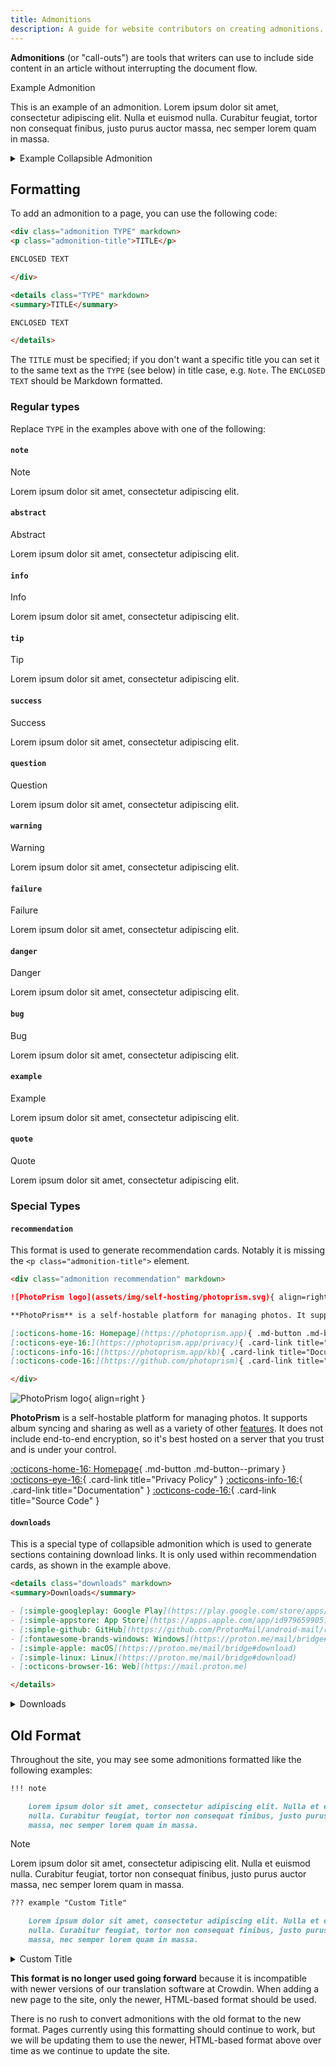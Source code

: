 ```yaml
---
title: Admonitions
description: A guide for website contributors on creating admonitions.
---
```


**Admonitions** (or "call-outs") are tools that writers can use to include side content in an article without interrupting the document flow.

<div class="admonition example" markdown>
<p class="admonition-title">Example Admonition</p>

This is an example of an admonition. Lorem ipsum dolor sit amet, consectetur adipiscing elit. Nulla et euismod nulla. Curabitur feugiat, tortor non consequat finibus, justo purus auctor massa, nec semper lorem quam in massa.

</div>

<details class="example" markdown>
<summary>Example Collapsible Admonition</summary>

This is an example of a collapsible admonition. Lorem ipsum dolor sit amet, consectetur adipiscing elit. Nulla et euismod nulla. Curabitur feugiat, tortor non consequat finibus, justo purus auctor massa, nec semper lorem quam in massa.

</details>

## Formatting

To add an admonition to a page, you can use the following code:

```markdown title="Admonition"
<div class="admonition TYPE" markdown>
<p class="admonition-title">TITLE</p>

ENCLOSED TEXT

</div>
```

```markdown title="Collapsible Admonition"
<details class="TYPE" markdown>
<summary>TITLE</summary>

ENCLOSED TEXT

</details>
```

The `TITLE` must be specified; if you don't want a specific title you can set it to the same text as the `TYPE` (see below) in title case, e.g. `Note`. The `ENCLOSED TEXT` should be Markdown formatted.

### Regular types

Replace `TYPE` in the examples above with one of the following:

#### `note`

<div class="admonition note" markdown>
<p class="admonition-title">Note</p>

Lorem ipsum dolor sit amet, consectetur adipiscing elit.

</div>

#### `abstract`

<div class="admonition abstract" markdown>
<p class="admonition-title">Abstract</p>

Lorem ipsum dolor sit amet, consectetur adipiscing elit.

</div>

#### `info`

<div class="admonition info" markdown>
<p class="admonition-title">Info</p>

Lorem ipsum dolor sit amet, consectetur adipiscing elit.

</div>

#### `tip`

<div class="admonition tip" markdown>
<p class="admonition-title">Tip</p>

Lorem ipsum dolor sit amet, consectetur adipiscing elit.

</div>

#### `success`

<div class="admonition success" markdown>
<p class="admonition-title">Success</p>

Lorem ipsum dolor sit amet, consectetur adipiscing elit.

</div>

#### `question`

<div class="admonition question" markdown>
<p class="admonition-title">Question</p>

Lorem ipsum dolor sit amet, consectetur adipiscing elit.

</div>

#### `warning`

<div class="admonition warning" markdown>
<p class="admonition-title">Warning</p>

Lorem ipsum dolor sit amet, consectetur adipiscing elit.

</div>

#### `failure`

<div class="admonition failure" markdown>
<p class="admonition-title">Failure</p>

Lorem ipsum dolor sit amet, consectetur adipiscing elit.

</div>

#### `danger`

<div class="admonition danger" markdown>
<p class="admonition-title">Danger</p>

Lorem ipsum dolor sit amet, consectetur adipiscing elit.

</div>

#### `bug`

<div class="admonition bug" markdown>
<p class="admonition-title">Bug</p>

Lorem ipsum dolor sit amet, consectetur adipiscing elit.

</div>

#### `example`

<div class="admonition example" markdown>
<p class="admonition-title">Example</p>

Lorem ipsum dolor sit amet, consectetur adipiscing elit.

</div>

#### `quote`

<div class="admonition quote" markdown>
<p class="admonition-title">Quote</p>

Lorem ipsum dolor sit amet, consectetur adipiscing elit.

</div>

### Special Types

#### `recommendation`

This format is used to generate recommendation cards. Notably it is missing the `<p class="admonition-title">` element.

``` markdown title="Recommendation Card"
<div class="admonition recommendation" markdown>

![PhotoPrism logo](assets/img/self-hosting/photoprism.svg){ align=right }

**PhotoPrism** is a self-hostable platform for managing photos. It supports album syncing and sharing as well as a variety of other [features](https://photoprism.app/features). It does not include end-to-end encryption, so it's best hosted on a server that you trust and is under your control.

[:octicons-home-16: Homepage](https://photoprism.app){ .md-button .md-button--primary }
[:octicons-eye-16:](https://photoprism.app/privacy){ .card-link title="Privacy Policy" }
[:octicons-info-16:](https://photoprism.app/kb){ .card-link title="Documentation" }
[:octicons-code-16:](https://github.com/photoprism){ .card-link title="Source Code" }

</div>
```

<div class="result" markdown>

<div class="admonition recommendation" markdown>

![PhotoPrism logo](../assets/img/self-hosting/photoprism.svg){ align=right }

**PhotoPrism** is a self-hostable platform for managing photos. It supports album syncing and sharing as well as a variety of other [features](https://photoprism.app/features). It does not include end-to-end encryption, so it's best hosted on a server that you trust and is under your control.

[:octicons-home-16: Homepage](https://photoprism.app){ .md-button .md-button--primary }
[:octicons-eye-16:](https://photoprism.app/privacy){ .card-link title="Privacy Policy" }
[:octicons-info-16:](https://photoprism.app/kb){ .card-link title="Documentation" }
[:octicons-code-16:](https://github.com/photoprism){ .card-link title="Source Code" }

</div>

</div>

#### `downloads`

This is a special type of collapsible admonition which is used to generate sections containing download links. It is only used within recommendation cards, as shown in the example above.

```markdown title="Downloads Section"
<details class="downloads" markdown>
<summary>Downloads</summary>

- [:simple-googleplay: Google Play](https://play.google.com/store/apps/details?id=ch.protonmail.android)
- [:simple-appstore: App Store](https://apps.apple.com/app/id979659905)
- [:simple-github: GitHub](https://github.com/ProtonMail/android-mail/releases)
- [:fontawesome-brands-windows: Windows](https://proton.me/mail/bridge#download)
- [:simple-apple: macOS](https://proton.me/mail/bridge#download)
- [:simple-linux: Linux](https://proton.me/mail/bridge#download)
- [:octicons-browser-16: Web](https://mail.proton.me)

</details>
```

<div class="result" markdown>

<details class="downloads" markdown>
<summary>Downloads</summary>

- [:simple-googleplay: Google Play](https://play.google.com/store/apps/details?id=ch.protonmail.android)
- [:simple-appstore: App Store](https://apps.apple.com/app/id979659905)
- [:simple-github: GitHub](https://github.com/ProtonMail/android-mail/releases)
- [:fontawesome-brands-windows: Windows](https://proton.me/mail/bridge#download)
- [:simple-apple: macOS](https://proton.me/mail/bridge#download)
- [:simple-linux: Linux](https://proton.me/mail/bridge#download)
- [:octicons-browser-16: Web](https://mail.proton.me)

</details>

</div>

## Old Format

Throughout the site, you may see some admonitions formatted like the following examples:

``` markdown title="Admonition"
!!! note

    Lorem ipsum dolor sit amet, consectetur adipiscing elit. Nulla et euismod
    nulla. Curabitur feugiat, tortor non consequat finibus, justo purus auctor
    massa, nec semper lorem quam in massa.
```

<div class="result" markdown>

<div class="admonition note" markdown>
<p class="admonition-title">Note</p>

Lorem ipsum dolor sit amet, consectetur adipiscing elit. Nulla et euismod
nulla. Curabitur feugiat, tortor non consequat finibus, justo purus auctor
massa, nec semper lorem quam in massa.

</div>

</div>

``` markdown title="Collapsible Admonition"
??? example "Custom Title"

    Lorem ipsum dolor sit amet, consectetur adipiscing elit. Nulla et euismod
    nulla. Curabitur feugiat, tortor non consequat finibus, justo purus auctor
    massa, nec semper lorem quam in massa.
```

<div class="result" markdown>

<details class="example" markdown>
<summary>Custom Title</summary>

Lorem ipsum dolor sit amet, consectetur adipiscing elit. Nulla et euismod
nulla. Curabitur feugiat, tortor non consequat finibus, justo purus auctor
massa, nec semper lorem quam in massa.

</details>

</div>

**This format is no longer used going forward** because it is incompatible with newer versions of our translation software at Crowdin. When adding a new page to the site, only the newer, HTML-based format should be used.

There is no rush to convert admonitions with the old format to the new format. Pages currently using this formatting should continue to work, but we will be updating them to use the newer, HTML-based format above over time as we continue to update the site.
